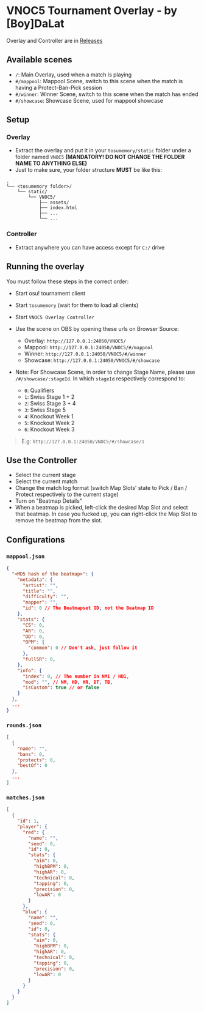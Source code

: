 # VNOC5 Tournament Overlay - by [Boy]DaLat
Overlay and Controller are in [Releases](https://github.com/FukutoTojido/vcl-guide/releases)
## Available scenes
- `/`: Main Overlay, used when a match is playing
- `#/mappool`: Mappool Scene, switch to this scene when the match is having a Protect-Ban-Pick session
- `#/winner`: Winner Scene, switch to this scene when the match has ended
- `#/showcase`: Showcase Scene, used for mappool showcase
## Setup
### Overlay
- Extract the overlay and put it in your `tosumemory/static` folder under a folder named `VNOC5` **(MANDATORY! DO NOT CHANGE THE FOLDER NAME TO ANYTHING ELSE)**
- Just to make sure, your folder structure **MUST** be like this:
```
.
└── <tosumemory folder>/
    └── static/
        └── VNOC5/
            ├── assets/
            ├── index.html
            ├── ...
            └── ...
```
### Controller
- Extract anywhere you can have access except for `C:/` drive

## Running the overlay
You must follow these steps in the correct order:
- Start osu! tournament client
- Start `tosumemory` (wait for them to load all clients)
- Start `VNOC5 Overlay Controller`
- Use the scene on OBS by opening these urls on Browser Source:
  - Overlay: `http://127.0.0.1:24050/VNOC5/`
  - Mappool: `http://127.0.0.1:24050/VNOC5/#/mappool`
  - Winner: `http://127.0.0.1:24050/VNOC5/#/winner`
  - Showcase: `http://127.0.0.1:24050/VNOC5/#/showcase`

- Note: For Showcase Scene, in order to change Stage Name, please use `/#/showcase/:stageId`. In which `stageId` respectively correspond to:
  - `0`: Qualifiers
  - `1`: Swiss Stage 1 + 2
  - `2`: Swiss Stage 3 + 4
  - `3`: Swiss Stage 5
  - `4`: Knockout Week 1
  - `5`: Knockout Week 2
  - `6`: Knockout Week 3
> E.g: `http://127.0.0.1:24050/VNOC5/#/showcase/1`

## Use the Controller
- Select the current stage
- Select the current match
- Change the match log format (switch Map Slots' state to Pick / Ban / Protect respectively to the current stage)
- Turn on "Beatmap Details"
- When a beatmap is picked, left-click the desired Map Slot and select that beatmap. In case you fucked up, you can right-click the Map Slot to remove the beatmap from the slot.

## Configurations
### `mappool.json`
```json
{
  "<MD5 hash of the beatmap>": {
    "metadata": {
      "artist": "",
      "title": "",
      "difficulty": "",
      "mapper": "",
      "id": 0 // The Beatmapset ID, not the Beatmap ID
    },
    "stats": {
      "CS": 0,
      "AR": 0,
      "OD": 0,
      "BPM": {
        "common": 0 // Don't ask, just follow it
      },
      "fullSR": 0,
    },
    "info": {
      "index": 0, // The number in NM1 / HD1,
      "mod": "", // NM, HD, HR, DT, TB,
      "isCustom": true // or false
    }
  },
  ...
}
```
### `rounds.json`
```json
[
  {
    "name": "",
    "bans": 0,
    "protects": 0,
    "bestOf": 0
  },
  ...
]
```
### `matches.json`
```json
[
  {
    "id": 1,
    "player": {
      "red": {
        "name": "",
        "seed": 0,
        "id": 0,
        "stats": {
          "aim": 0,
          "highBPM": 0,
          "highAR": 0,
          "technical": 0,
          "tapping": 0,
          "precision": 0,
          "lowAR": 0
        }
      },
      "blue": {
        "name": "",
        "seed": 0,
        "id": 0,
        "stats": {
          "aim": 0,
          "highBPM": 0,
          "highAR": 0,
          "technical": 0,
          "tapping": 0,
          "precision": 0,
          "lowAR": 0
        }
      }
    }
  }
]
```
